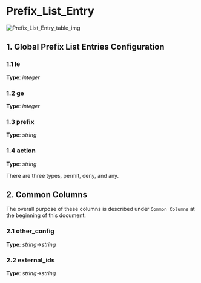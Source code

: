 # Prefix_List_Entry

![Prefix_List_Entry_table_img](http://www.plantuml.com/plantuml/img/0Su0CVz0StHXSdHrRMmAT6zdPNHePN8WUmfZR65pSo1GScLcQNXVJ6bpT5z5RdHoUGfz2cXfP6KWOsboOsnb2cXfP6KWRMLjOcLoSmfpQsbkS65oOMqWRMzkRsDeSczjPI1qSdLb2cnbPsLkP21oQMTeT0fZRsvqQMvrRtCWR6bkPI0j83nYFdDqSczkPpmlOZuWScLcPN9bRcDb2cHlT7HbP21iQMvb82qWF6a-TsLXQpmlQJuWScLcPN9bRcDb2cLkP6nbPsLkP0f0PMvaTMri)

## 1. Global Prefix List Entries Configuration

### 1.1 le

**Type**: _integer_

### 1.2 ge

**Type**: _integer_

### 1.3 prefix

**Type**: _string_

### 1.4 action

**Type**: _string_

There are three types, permit, deny, and any.

## 2. Common Columns

The overall purpose of these columns is described under `Common Columns` at the
beginning of this document.

### 2.1 other_config

**Type**: _string->string_

### 2.2 external_ids

**Type**: _string->string_

